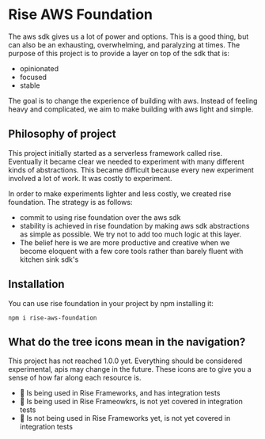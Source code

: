 # Rise AWS Foundation

The aws sdk gives us a lot of power and options. This is a good thing, but can also
be an exhausting, overwhelming, and paralyzing at times. The purpose of this project is to provide a layer on top of the sdk that is:

-   opinionated
-   focused
-   stable

The goal is to change the experience of building with aws. Instead of feeling heavy and complicated, we aim to make building with aws light and simple.

## Philosophy of project

This project initially started as a serverless framework called rise. Eventually it became clear we needed to experiment with many different kinds of abstractions. This became difficult because every new experiment involved a lot of work. It was costly to experiment.

In order to make experiments lighter and less costly, we created rise foundation. The strategy is as follows:

-   commit to using rise foundation over the aws sdk
-   stability is achieved in rise foundation by making aws sdk abstractions as simple as possible. We try not to add too much logic at this layer.
-   The belief here is we are more productive and creative when we become eloquent with a few core tools rather than barely fluent with kitchen sink sdk's

## Installation

You can use rise foundation in your project by npm installing it:

```
npm i rise-aws-foundation
```

## What do the tree icons mean in the navigation?

This project has not reached 1.0.0 yet. Everything should be considered experimental, apis may change in the future. These icons are to give you a sense of how far along each resource is.

-   🌲 Is being used in Rise Frameworks, and has integration tests
-   🌿 Is being used in Rise Frameowkrs, is not yet covered in integration tests
-   🌱 Is not being used in Rise Frameworks yet, is not yet covered in integration tests
